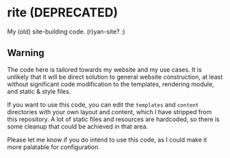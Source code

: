 # rite (DEPRECATED)

My (old) site-building code. (r)yan-site? :)

## Warning

The code here is tailored towards my website and my use cases.
It is unlikely that it will be direct solution to general website
construction, at least without significant code modification to
the templates, rendering module, and static & style files.

If you want to use this code, you can edit the `templates` and
`content` directories with your own layout and content, which I
have stripped from this repository. A lot of static files and
resources are hardcoded, so there is some cleanup that could be
achieved in that area.

Please let me know if you do intend to use this code,
as I could make it more palatable for configuration.
